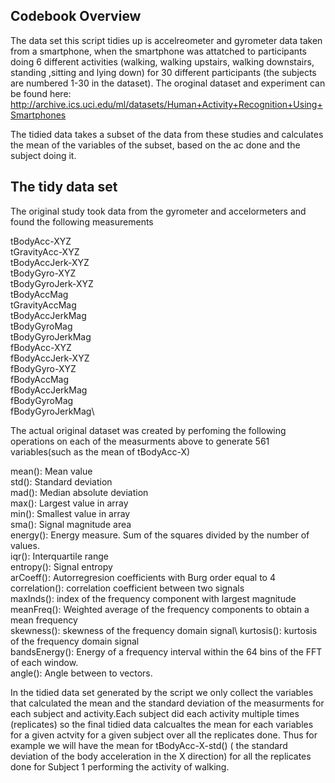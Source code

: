 ## Codebook Overview

The data set this script tidies up is accelreometer and gyrometer data taken from a smartphone, when the smartphone was attatched to participants doing 6 different activities (walking, walking upstairs, walking downstairs, standing ,sitting and lying down) for 30 different participants (the subjects are numbered 1-30 in the dataset). The oroginal dataset and experiment can be found here:  http://archive.ics.uci.edu/ml/datasets/Human+Activity+Recognition+Using+Smartphones

The tidied data takes a subset of the data from these studies and calculates the mean of the variables of the subset, based on the ac done and the subject doing it. 

## The tidy data set
The original study took data from the gyrometer and accelormeters and found the following measurements

tBodyAcc-XYZ\
tGravityAcc-XYZ\
tBodyAccJerk-XYZ\
tBodyGyro-XYZ\
tBodyGyroJerk-XYZ\
tBodyAccMag\
tGravityAccMag\
tBodyAccJerkMag\
tBodyGyroMag\
tBodyGyroJerkMag\
fBodyAcc-XYZ\
fBodyAccJerk-XYZ\
fBodyGyro-XYZ\
fBodyAccMag\
fBodyAccJerkMag\
fBodyGyroMag\
fBodyGyroJerkMag\

The actual original dataset was created by perfoming the following operations on each of the measurments above to generate 561 variables(such as the mean of tBodyAcc-X)

mean(): Mean value\
std(): Standard deviation\
mad(): Median absolute deviation\
max(): Largest value in array\
min(): Smallest value in array\
sma(): Signal magnitude area\
energy(): Energy measure. Sum of the squares divided by the number of values.\
iqr(): Interquartile range\
entropy(): Signal entropy\
arCoeff(): Autorregresion coefficients with Burg order equal to 4\
correlation(): correlation coefficient between two signals\
maxInds(): index of the frequency component with largest magnitude\
meanFreq(): Weighted average of the frequency components to obtain a mean frequency\
skewness(): skewness of the frequency domain signal\ 
kurtosis(): kurtosis of the frequency domain signal\
bandsEnergy(): Energy of a frequency interval within the 64 bins of the FFT of each window.\
angle(): Angle between to vectors.

In the tidied data set generated by the script we only collect the variables that calculated the mean and the standard deviation of the measurments for each subject and activity.Each subject did each activity multiple times (replicates) so the final tidied data calcualtes the mean for each variables for a given actvity for a given subject over all the replicates done. Thus for example we will have the mean for tBodyAcc-X-std() ( the standard deviation of the body acceleration in the X direction) for all the replicates done for Subject 1 performing the activity of walking. 


